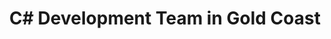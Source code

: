 ---
title: C# Development Team in Gold Coast
permalink: /landings/c--developer-gold-coast
technology: C#
location: Gold Coast
---